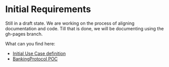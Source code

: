 # Initial Requirements

Still in a draft state. We are working on the process of aligning documentation and code. Till that is done, we will be documenting using the gh-pages branch.

What can you find here:

- [Initial Use Case definition](architecture/README.md)
- [BankingProtocol POC](architecture/drafts/README.md)






